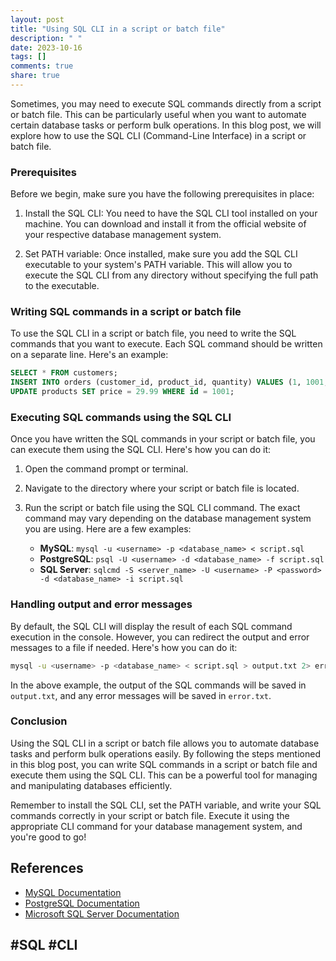 ```yaml
---
layout: post
title: "Using SQL CLI in a script or batch file"
description: " "
date: 2023-10-16
tags: []
comments: true
share: true
---
```


Sometimes, you may need to execute SQL commands directly from a script or batch file. This can be particularly useful when you want to automate certain database tasks or perform bulk operations. In this blog post, we will explore how to use the SQL CLI (Command-Line Interface) in a script or batch file.

### Prerequisites

Before we begin, make sure you have the following prerequisites in place:

1. Install the SQL CLI: You need to have the SQL CLI tool installed on your machine. You can download and install it from the official website of your respective database management system.

2. Set PATH variable: Once installed, make sure you add the SQL CLI executable to your system's PATH variable. This will allow you to execute the SQL CLI from any directory without specifying the full path to the executable.

### Writing SQL commands in a script or batch file

To use the SQL CLI in a script or batch file, you need to write the SQL commands that you want to execute. Each SQL command should be written on a separate line. Here's an example:

```sql
SELECT * FROM customers;
INSERT INTO orders (customer_id, product_id, quantity) VALUES (1, 1001, 5);
UPDATE products SET price = 29.99 WHERE id = 1001;
```

### Executing SQL commands using the SQL CLI

Once you have written the SQL commands in your script or batch file, you can execute them using the SQL CLI. Here's how you can do it:

1. Open the command prompt or terminal.

2. Navigate to the directory where your script or batch file is located.

3. Run the script or batch file using the SQL CLI command. The exact command may vary depending on the database management system you are using. Here are a few examples:

   - **MySQL**: `mysql -u <username> -p <database_name> < script.sql`
   - **PostgreSQL**: `psql -U <username> -d <database_name> -f script.sql`
   - **SQL Server**: `sqlcmd -S <server_name> -U <username> -P <password> -d <database_name> -i script.sql`

### Handling output and error messages

By default, the SQL CLI will display the result of each SQL command execution in the console. However, you can redirect the output and error messages to a file if needed. Here's how you can do it:

```bash
mysql -u <username> -p <database_name> < script.sql > output.txt 2> error.txt
```

In the above example, the output of the SQL commands will be saved in `output.txt`, and any error messages will be saved in `error.txt`.

### Conclusion

Using the SQL CLI in a script or batch file allows you to automate database tasks and perform bulk operations easily. By following the steps mentioned in this blog post, you can write SQL commands in a script or batch file and execute them using the SQL CLI. This can be a powerful tool for managing and manipulating databases efficiently.

Remember to install the SQL CLI, set the PATH variable, and write your SQL commands correctly in your script or batch file. Execute it using the appropriate CLI command for your database management system, and you're good to go!

## References

- [MySQL Documentation](https://dev.mysql.com/doc/)
- [PostgreSQL Documentation](https://www.postgresql.org/docs/)
- [Microsoft SQL Server Documentation](https://docs.microsoft.com/en-us/sql/sql-server/?view=sql-server-ver15)

## #SQL #CLI